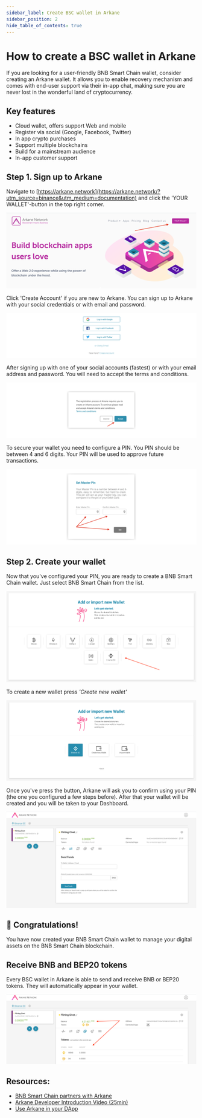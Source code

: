 ```yaml
---
sidebar_label: Create BSC wallet in Arkane
sidebar_position: 2
hide_table_of_contents: true
---
```


# How to create a BSC wallet in Arkane

If you are looking for a user-friendly BNB Smart Chain wallet, consider creating an Arkane wallet. It allows you to enable recovery mechanism and comes with end-user support via their in-app chat, making sure you are never lost in the wonderful land of cryptocurrency.

## Key features
- Cloud wallet, offers support Web and mobile
- Register via social (Google, Facebook, Twitter)
- In app crypto purchases
- Support multiple blockchains
- Build for a mainstream audience
- In-app customer support 

## Step 1. Sign up to Arkane

Navigate to [https://arkane.network](https://arkane.network/?utm_source=binance&utm_medium=documentation) and click the 'YOUR WALLET'-button in the top right corner.

![img](https://github.com/ArkaneNetwork/content-management/blob/master/tutorials/bsc/create_wallet/01.png?raw=true)

Click 'Create Account' if you are new to Arkane. You can sign up to Arkane with your social credentials or with email and password.

![img](https://github.com/ArkaneNetwork/content-management/blob/master/tutorials/bsc/create_wallet/02.png?raw=true)

After signing up with one of your social accounts (fastest) or with your email address and password. You will need to accept the terms and conditions.

![img](https://github.com/ArkaneNetwork/content-management/blob/master/tutorials/bsc/create_wallet/03.png?raw=true)

To secure your wallet you need to configure a PIN. You PIN should be between 4 and 6 digits. Your PIN will be used to approve future transactions.

![img](https://github.com/ArkaneNetwork/content-management/blob/master/tutorials/bsc/create_wallet/04.png?raw=true)

## Step 2. Create your wallet
Now that you've configured your PIN, you are ready to create a BNB Smart Chain wallet. Just select BNB Smart Chain from the list.

![img](https://github.com/ArkaneNetwork/content-management/blob/master/tutorials/bsc/create_wallet/05.png?raw=true)

To create a new wallet press *'Create new wallet'* 

![img](https://github.com/ArkaneNetwork/content-management/blob/master/tutorials/bsc/create_wallet/06.png?raw=true)

Once you've press the button, Arkane will ask you to confirm using your PIN (the one you configured a few steps before). After that your wallet will be created and you will be taken to your Dashboard.

![img](https://github.com/ArkaneNetwork/content-management/blob/master/tutorials/bsc/create_wallet/07.png?raw=true)

## 🥳 Congratulations! 

You have now created your BNB Smart Chain wallet to manage your digital assets on the BNB Smart Chain blockchain. 




## Receive BNB and BEP20 tokens

Every BSC wallet in Arkane is able to send and receive BNB or BEP20 tokens. They will automatically  appear in your wallet.

![img](https://github.com/ArkaneNetwork/content-management/blob/master/tutorials/bsc/create_wallet/09.png?raw=true)

## Resources:
* [BNB Smart Chain partners with Arkane](https://arkane.network/blog/binance-smart-chain-partners-with-arkane?utm_source=binance&utm_medium=documentation)
* [Arkane Developer Introduction Video (25min)](https://www.youtube.com/watch?v=F5yFvIKHCPk)
* [Use Arkane in your DApp](arkane-developer.md)



